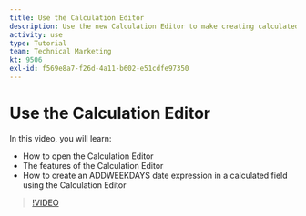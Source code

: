 ```yaml
---
title: Use the Calculation Editor
description: Use the new Calculation Editor to make creating calculated custom fields easier than ever.
activity: use
type: Tutorial
team: Technical Marketing
kt: 9506
exl-id: f569e8a7-f26d-4a11-b602-e51cdfe97350
---
```

# Use the Calculation Editor

In this video, you will learn:

* How to open the Calculation Editor 
* The features of the Calculation Editor 
* How to create an ADDWEEKDAYS date expression in a calculated field using the Calculation Editor 

>[!VIDEO](https://video.tv.adobe.com/v/339959/?quality=12)
